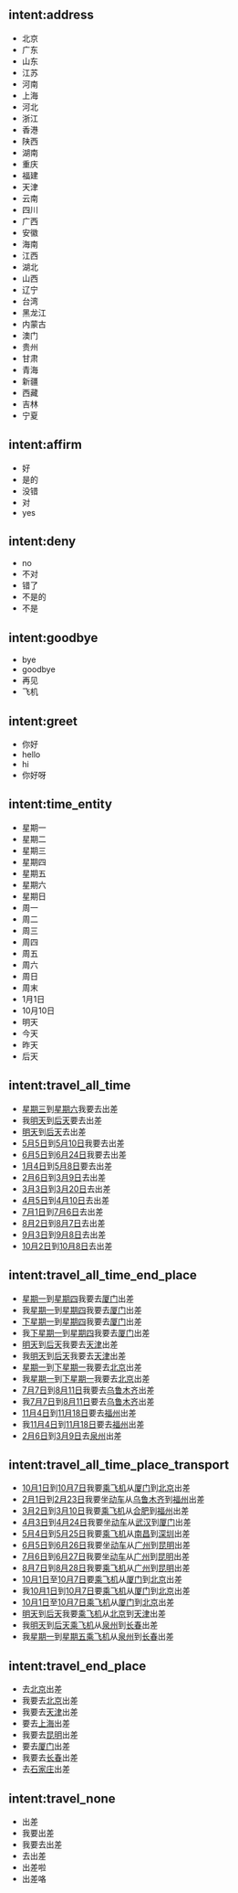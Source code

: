 ## intent:address
- 北京
- 广东
- 山东
- 江苏
- 河南
- 上海
- 河北
- 浙江
- 香港
- 陕西
- 湖南
- 重庆
- 福建
- 天津
- 云南
- 四川
- 广西
- 安徽
- 海南
- 江西
- 湖北
- 山西
- 辽宁
- 台湾
- 黑龙江
- 内蒙古
- 澳门
- 贵州
- 甘肃
- 青海
- 新疆
- 西藏
- 吉林
- 宁夏

## intent:affirm
- 好
- 是的
- 没错
- 对
- yes

## intent:deny
- no
- 不对
- 错了
- 不是的
- 不是

## intent:goodbye
- bye
- goodbye
- 再见
- 飞机

## intent:greet
- 你好
- hello
- hi
- 你好呀

## intent:time_entity
- 星期一
- 星期二
- 星期三
- 星期四
- 星期五
- 星期六
- 星期日
- 周一
- 周二
- 周三
- 周四
- 周五
- 周六
- 周日
- 周末
- 1月1日
- 10月10日
- 明天
- 今天
- 昨天
- 后天

## intent:travel_all_time
- [星期三](start_time)到[星期六](end_time)我要去出差
- 我[明天](start_time)到[后天](end_time)要去出差
- [明天](start_time)到[后天](end_time)去出差
- [5月5日](start_time)到[5月10日](end_time)我要去出差
- [6月5日](start_time)到[6月24日](end_time)我要去出差
- [1月4日](start_time)到[5月8日](end_time)要去出差
- [2月6日](start_time)到[3月9日](end_time)去出差
- [3月3日](start_time)到[3月20日](end_time)去出差
- [4月5日](start_time)到[4月10日](end_time)去出差
- [7月1日](start_time)到[7月6日](end_time)去出差
- [8月2日](start_time)到[8月7日](end_time)去出差
- [9月3日](start_time)到[9月8日](end_time)去出差
- [10月2日](start_time)到[10月8日](end_time)去出差

## intent:travel_all_time_end_place
- [星期一](start_time)到[星期四](end_time)我要去[厦门](end_place)出差
- 我[星期一](start_time)到[星期四](end_time)我要去[厦门](end_place)出差
- [下星期一](start_time)到[星期四](end_time)我要去[厦门](end_place)出差
- 我[下星期一](start_time)到[星期四](end_time)我要去[厦门](end_place)出差
- [明天](start_time)到[后天](end_time)我要去[天津](end_place)出差
- 我[明天](start_time)到[后天](end_time)我要去[天津](end_place)出差
- [星期一](start_time)到[下星期一](end_time)我要去[北京](end_place)出差
- 我[星期一](start_time)到[下星期一](end_time)我要去[北京](end_place)出差
- [7月7日](start_time)到[8月11日](end_time)我要去[乌鲁木齐](end_place)出差
- 我[7月7日](start_time)到[8月11日](end_time)要去[乌鲁木齐](end_place)出差
- [11月4日](start_time)到[11月18日](end_time)要去[福州](end_place)出差
- 我[11月4日](start_time)到[11月18日](end_time)要去[福州](end_place)出差
- [2月6日](start_time)到[3月9日](end_time)去[泉州](end_place)出差


## intent:travel_all_time_place_transport
- [10月1日](start_time)到[10月7日](end_time)我要[乘飞机](transport)从[厦门](start_place)到[北京](end_place)出差
- [2月1日](start_time)到[2月23日](end_time)我要坐[动车](transport)从[乌鲁木齐](start_place)到[福州](end_place)出差
- [3月2日](start_time)到[3月10日](end_time)我要[乘飞机](transport)从[合肥](start_place)到[福州](end_place)出差
- [4月3日](start_time)到[4月24日](end_time)我要坐[动车](transport)从[武汉](start_place)到[厦门](end_place)出差
- [5月4日](start_time)到[5月25日](end_time)我要[乘飞机](transport)从[南昌](start_place)到[深圳](end_place)出差
- [6月5日](start_time)到[6月26日](end_time)我要坐[动车](transport)从[广州](start_place)到[昆明](end_place)出差
- [7月6日](start_time)到[6月27日](end_time)我要坐[动车](transport)从[广州](start_place)到[昆明](end_place)出差
- [8月7日](start_time)到[8月28日](end_time)我要[乘飞机](transport)从[广州](start_place)到[昆明](end_place)出差
- [10月1日](start_time)至[10月7日](end_time)要[乘飞机](transport)从[厦门](start_place)到[北京](end_place)出差
- 我[10月1日](start_time)到[10月7日](end_time)要[乘飞机](transport)从[厦门](start_place)到[北京](end_place)出差
- [10月1日](start_time)至[10月7日](end_time)[乘飞机](transport)从[厦门](start_place)到[北京](end_place)出差
- [明天](start_time)到[后天](end_time)我要[乘飞机](transport)从[北京](start_place)到[天津](end_place)出差
- 我[明天](start_time)到[后天](end_time)[乘飞机](transport)从[泉州](start_place)到[长春](end_place)出差
- 我[星期一](start_time)到[星期五](end_time)[乘飞机](transport)从[泉州](start_place)到[长春](end_place)出差

## intent:travel_end_place
- 去[北京](end_place)出差
- 我要去[北京](end_place)出差
- 我要去[天津](end_place)出差
- 要去[上海](end_place)出差
- 我要去[昆明](end_place)出差
- 要去[厦门](end_place)出差
- 我要去[长春](end_place)出差
- 去[石家庄](end_place)出差

## intent:travel_none
- 出差
- 我要出差
- 我要去出差
- 去出差
- 出差啦
- 出差咯
